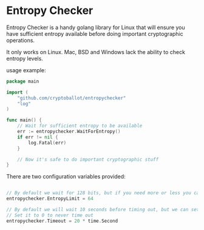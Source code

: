 Entropy Checker
===============

Entropy Checker is a handy golang library for Linux that will ensure you have sufficient entropy available before doing important cryptographic operations.

It only works on Linux. Mac, BSD and Windows lack the ability to check entropy levels.

usage example:

```go
package main

import (
	"github.com/cryptoballot/entropychecker"
	"log"
)

func main() {
	// Wait for sufficient entropy to be available
	err := entropychecker.WaitForEntropy()
	if err != nil {
		log.Fatal(err)
	}

	// Now it's safe to do important cryptographic stuff
}
```

There are two configuration variables provided:

```go

// By default we wait for 128 bits, but if you need more or less you can change it here
entropychecker.EntropyLimit = 64

// By default we will wait 10 seconds before timing out, but we can set it differently.
// Set it to 0 to never time out
entropychecker.Timeout = 20 * time.Second
```
